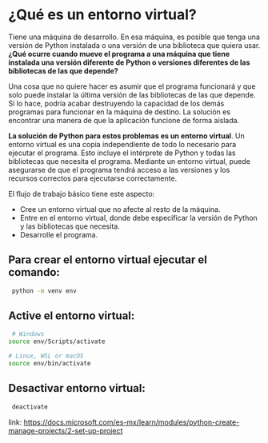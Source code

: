 # ¿Qué es un entorno virtual?

Tiene una máquina de desarrollo. En esa máquina, es posible que tenga una versión de Python instalada o una versión de una biblioteca que quiera usar. **¿Qué ocurre cuando mueve el programa a una máquina que tiene instalada una versión diferente de Python o versiones diferentes de las bibliotecas de las que depende?**

Una cosa que no quiere hacer es asumir que el programa funcionará y que solo puede instalar la última versión de las bibliotecas de las que depende. Si lo hace, podría acabar destruyendo la capacidad de los demás programas para funcionar en la máquina de destino. La solución es encontrar una manera de que la aplicación funcione de forma aislada.

**La solución de Python para estos problemas es un entorno virtual**. Un entorno virtual es una copia independiente de todo lo necesario para ejecutar el programa. Esto incluye el intérprete de Python y todas las bibliotecas que necesita el programa. Mediante un entorno virtual, puede asegurarse de que el programa tendrá acceso a las versiones y los recursos correctos para ejecutarse correctamente.

El flujo de trabajo básico tiene este aspecto:

* Cree un entorno virtual que no afecte al resto de la máquina.
* Entre en el entorno virtual, donde debe especificar la versión de Python y las bibliotecas que necesita.
* Desarrolle el programa.

## Para crear el entorno virtual ejecutar el comando:
```bash
 python -m venv env
```

## Active el entorno virtual:

```bash
 # Windows
source env/Scripts/activate

# Linux, WSL or macOS
source env/bin/activate
```

## Desactivar entorno virtual:

```bash
 deactivate
```
link: https://docs.microsoft.com/es-mx/learn/modules/python-create-manage-projects/2-set-up-project